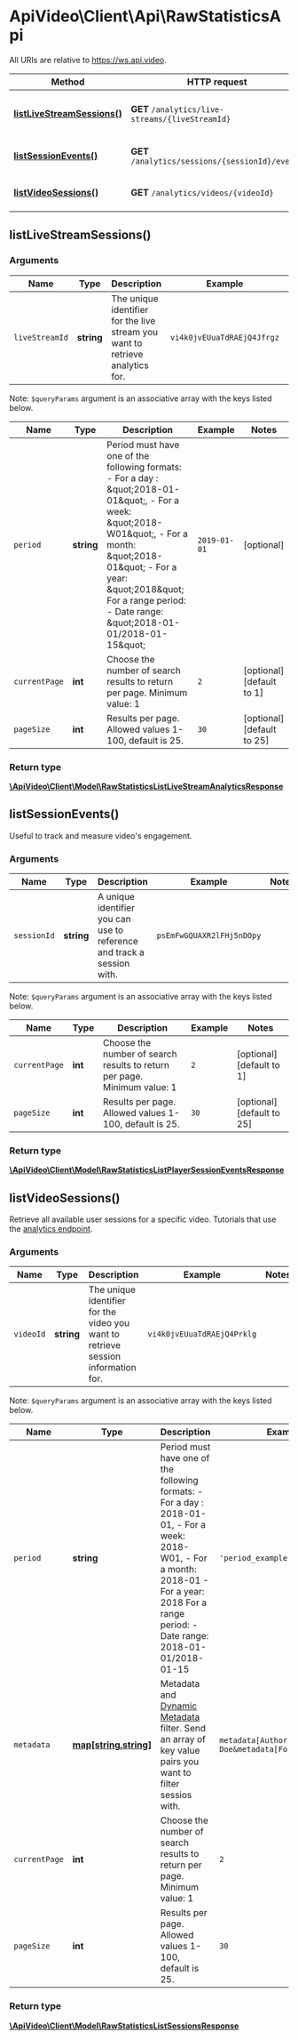 # ApiVideo\Client\Api\RawStatisticsApi

All URIs are relative to https://ws.api.video.

Method | HTTP request | Description
------------- | ------------- | -------------
[**listLiveStreamSessions()**](RawStatisticsApi.md#listLiveStreamSessions) | **GET** `/analytics/live-streams/{liveStreamId}` | List live stream player sessions
[**listSessionEvents()**](RawStatisticsApi.md#listSessionEvents) | **GET** `/analytics/sessions/{sessionId}/events` | List player session events
[**listVideoSessions()**](RawStatisticsApi.md#listVideoSessions) | **GET** `/analytics/videos/{videoId}` | List video player sessions


## listLiveStreamSessions()




### Arguments


Name | Type | Description  | Example | Notes
------------- | ------------- | ------------- | ------------- | -------------
 `liveStreamId` | **string**| The unique identifier for the live stream you want to retrieve analytics for. | `vi4k0jvEUuaTdRAEjQ4Jfrgz` |


Note: `$queryParams` argument is an associative array with the keys listed below.

Name | Type | Description  | Example | Notes
------------- | ------------- | ------------- | ------------- | -------------
 `period` | **string**| Period must have one of the following formats:  - For a day : \&quot;2018-01-01\&quot;, - For a week: \&quot;2018-W01\&quot;,  - For a month: \&quot;2018-01\&quot; - For a year: \&quot;2018\&quot; For a range period:  -  Date range: \&quot;2018-01-01/2018-01-15\&quot; | `2019-01-01` | [optional]
 `currentPage` | **int**| Choose the number of search results to return per page. Minimum value: 1 | `2` | [optional] [default to 1]
 `pageSize` | **int**| Results per page. Allowed values 1-100, default is 25. | `30` | [optional] [default to 25]






### Return type

[**\ApiVideo\Client\Model\RawStatisticsListLiveStreamAnalyticsResponse**](../Model/RawStatisticsListLiveStreamAnalyticsResponse.md)




## listSessionEvents()


Useful to track and measure video's engagement.


### Arguments


Name | Type | Description  | Example | Notes
------------- | ------------- | ------------- | ------------- | -------------
 `sessionId` | **string**| A unique identifier you can use to reference and track a session with. | `psEmFwGQUAXR2lFHj5nDOpy` |


Note: `$queryParams` argument is an associative array with the keys listed below.

Name | Type | Description  | Example | Notes
------------- | ------------- | ------------- | ------------- | -------------
 `currentPage` | **int**| Choose the number of search results to return per page. Minimum value: 1 | `2` | [optional] [default to 1]
 `pageSize` | **int**| Results per page. Allowed values 1-100, default is 25. | `30` | [optional] [default to 25]






### Return type

[**\ApiVideo\Client\Model\RawStatisticsListPlayerSessionEventsResponse**](../Model/RawStatisticsListPlayerSessionEventsResponse.md)




## listVideoSessions()


Retrieve all available user sessions for a specific video. Tutorials that use the [analytics endpoint](https://api.video/blog/endpoints/analytics).


### Arguments


Name | Type | Description  | Example | Notes
------------- | ------------- | ------------- | ------------- | -------------
 `videoId` | **string**| The unique identifier for the video you want to retrieve session information for. | `vi4k0jvEUuaTdRAEjQ4Prklg` |


Note: `$queryParams` argument is an associative array with the keys listed below.

Name | Type | Description  | Example | Notes
------------- | ------------- | ------------- | ------------- | -------------
 `period` | **string**| Period must have one of the following formats:  - For a day : 2018-01-01, - For a week: 2018-W01,  - For a month: 2018-01 - For a year: 2018 For a range period:  -  Date range: 2018-01-01/2018-01-15 | `'period_example'` | [optional]
 `metadata` | [**map[string,string]**](../Model/string.md)| Metadata and [Dynamic Metadata](https://api.video/blog/endpoints/dynamic-metadata) filter. Send an array of key value pairs you want to filter sessios with. | `metadata[Author]=John Doe&metadata[Format]=Tutorial` | [optional]
 `currentPage` | **int**| Choose the number of search results to return per page. Minimum value: 1 | `2` | [optional] [default to 1]
 `pageSize` | **int**| Results per page. Allowed values 1-100, default is 25. | `30` | [optional] [default to 25]






### Return type

[**\ApiVideo\Client\Model\RawStatisticsListSessionsResponse**](../Model/RawStatisticsListSessionsResponse.md)



